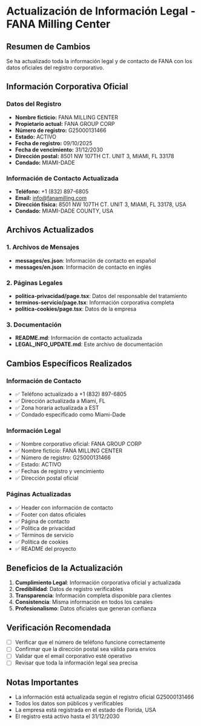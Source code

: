 # Actualización de Información Legal - FANA Milling Center

## Resumen de Cambios

Se ha actualizado toda la información legal y de contacto de FANA con los datos oficiales del registro corporativo.

## Información Corporativa Oficial

### Datos del Registro
- **Nombre ficticio:** FANA MILLING CENTER
- **Propietario actual:** FANA GROUP CORP
- **Número de registro:** G25000131466
- **Estado:** ACTIVO
- **Fecha de registro:** 09/10/2025
- **Fecha de vencimiento:** 31/12/2030
- **Dirección postal:** 8501 NW 107TH CT. UNIT 3, MIAMI, FL 33178
- **Condado:** MIAMI-DADE

### Información de Contacto Actualizada
- **Teléfono:** +1 (832) 897-6805
- **Email:** info@fanamilling.com
- **Dirección física:** 8501 NW 107TH CT. UNIT 3, MIAMI, FL 33178, USA
- **Condado:** MIAMI-DADE COUNTY, USA

## Archivos Actualizados

### 1. Archivos de Mensajes
- **messages/es.json**: Información de contacto en español
- **messages/en.json**: Información de contacto en inglés

### 2. Páginas Legales
- **politica-privacidad/page.tsx**: Datos del responsable del tratamiento
- **terminos-servicio/page.tsx**: Información corporativa completa
- **politica-cookies/page.tsx**: Datos de la empresa

### 3. Documentación
- **README.md**: Información de contacto actualizada
- **LEGAL_INFO_UPDATE.md**: Este archivo de documentación

## Cambios Específicos Realizados

### Información de Contacto
- ✅ Teléfono actualizado a +1 (832) 897-6805
- ✅ Dirección actualizada a Miami, FL
- ✅ Zona horaria actualizada a EST
- ✅ Condado especificado como Miami-Dade

### Información Legal
- ✅ Nombre corporativo oficial: FANA GROUP CORP
- ✅ Nombre ficticio: FANA MILLING CENTER
- ✅ Número de registro: G25000131466
- ✅ Estado: ACTIVO
- ✅ Fechas de registro y vencimiento
- ✅ Dirección postal oficial

### Páginas Actualizadas
- ✅ Header con información de contacto
- ✅ Footer con datos oficiales
- ✅ Página de contacto
- ✅ Política de privacidad
- ✅ Términos de servicio
- ✅ Política de cookies
- ✅ README del proyecto

## Beneficios de la Actualización

1. **Cumplimiento Legal**: Información corporativa oficial y actualizada
2. **Credibilidad**: Datos de registro verificables
3. **Transparencia**: Información completa disponible para clientes
4. **Consistencia**: Misma información en todos los canales
5. **Profesionalismo**: Datos oficiales que generan confianza

## Verificación Recomendada

- [ ] Verificar que el número de teléfono funcione correctamente
- [ ] Confirmar que la dirección postal sea válida para envíos
- [ ] Validar que el email corporativo esté operativo
- [ ] Revisar que toda la información legal sea precisa

## Notas Importantes

- La información está actualizada según el registro oficial G25000131466
- Todos los datos son públicos y verificables
- La empresa está registrada en el estado de Florida, USA
- El registro está activo hasta el 31/12/2030
